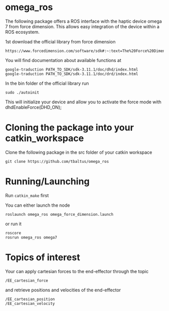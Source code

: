 # omega_ros
The following package offers a ROS interface with the haptic device omega 7 from force dimension. This allows easy integration of the device within a ROS ecosystem.

1st download the official library from force dimension 

```
https://www.forcedimension.com/software/sdk#:~:text=The%20Force%20Dimension%20SDK%20is,Haptic%20SDK%20and%20Robotic%20SDK. 
```

You will find documentation about available functions at 

```
google-traduction PATH_TO_SDK/sdk-3.11.1/doc/dhd/index.html
google-traduction PATH_TO_SDK/sdk-3.11.1/doc/drd/index.html
```

In the bin folder of the official library run

```
sudo ./autoinit
```

This will initialize your device and allow you to activate the force mode with dhdEnableForce(DHD_ON);

# Cloning the package into your catkin_workspace

Clone the following package in the src folder of your catkin workspace

```
git clone https://github.com/tbaltus/omega_ros
```

# Running/Launching

Run `catkin_make` first

You can either launch the node

```
roslaunch omega_ros omega_force_dimension.launch
```

or run it

```
roscore
rosrun omega_ros omega7
```

# Topics of interest

Your can apply cartesian forces to the end-effector through the topic

```
/EE_cartesian_force
```

and retrieve positions and velocities of the end-effector

```
/EE_cartesian_position
/EE_cartesian_velocity
```